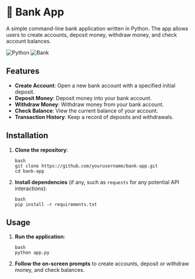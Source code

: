 # 🏦 Bank App

A simple command-line bank application written in Python. The app allows users to create accounts, deposit money, withdraw money, and check account balances.

![Python](https://img.shields.io/badge/Python-3.8+-blue.svg) ![Bank](https://img.shields.io/badge/Bank-App-green.svg)

## Features
- **Create Account**: Open a new bank account with a specified initial deposit.
- **Deposit Money**: Deposit money into your bank account.
- **Withdraw Money**: Withdraw money from your bank account.
- **Check Balance**: View the current balance of your account.
- **Transaction History**: Keep a record of deposits and withdrawals.

## Installation
1. **Clone the repository**:
    ```
    bash
    git clone https://github.com/yourusername/bank-app.git
    cd bank-app
    ```

2. **Install dependencies** (if any, such as `requests` for any potential API interactions):
    ```
    bash
    pip install -r requirements.txt
    ```

## Usage
1. **Run the application**:
    ```
    bash
    python app.py
    ```

2. **Follow the on-screen prompts** to create accounts, deposit or withdraw money, and check balances.

